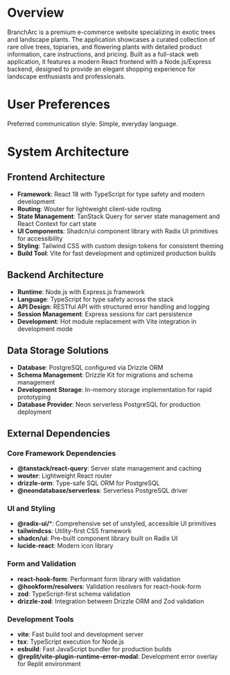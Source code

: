 # Overview

BranchArc is a premium e-commerce website specializing in exotic trees and landscape plants. The application showcases a curated collection of rare olive trees, topiaries, and flowering plants with detailed product information, care instructions, and pricing. Built as a full-stack web application, it features a modern React frontend with a Node.js/Express backend, designed to provide an elegant shopping experience for landscape enthusiasts and professionals.

# User Preferences

Preferred communication style: Simple, everyday language.

# System Architecture

## Frontend Architecture
- **Framework**: React 18 with TypeScript for type safety and modern development
- **Routing**: Wouter for lightweight client-side routing
- **State Management**: TanStack Query for server state management and React Context for cart state
- **UI Components**: Shadcn/ui component library with Radix UI primitives for accessibility
- **Styling**: Tailwind CSS with custom design tokens for consistent theming
- **Build Tool**: Vite for fast development and optimized production builds

## Backend Architecture
- **Runtime**: Node.js with Express.js framework
- **Language**: TypeScript for type safety across the stack
- **API Design**: RESTful API with structured error handling and logging
- **Session Management**: Express sessions for cart persistence
- **Development**: Hot module replacement with Vite integration in development mode

## Data Storage Solutions
- **Database**: PostgreSQL configured via Drizzle ORM
- **Schema Management**: Drizzle Kit for migrations and schema management
- **Development Storage**: In-memory storage implementation for rapid prototyping
- **Database Provider**: Neon serverless PostgreSQL for production deployment

## External Dependencies

### Core Framework Dependencies
- **@tanstack/react-query**: Server state management and caching
- **wouter**: Lightweight React router
- **drizzle-orm**: Type-safe SQL ORM for PostgreSQL
- **@neondatabase/serverless**: Serverless PostgreSQL driver

### UI and Styling
- **@radix-ui/***: Comprehensive set of unstyled, accessible UI primitives
- **tailwindcss**: Utility-first CSS framework
- **shadcn/ui**: Pre-built component library built on Radix UI
- **lucide-react**: Modern icon library

### Form and Validation
- **react-hook-form**: Performant form library with validation
- **@hookform/resolvers**: Validation resolvers for react-hook-form
- **zod**: TypeScript-first schema validation
- **drizzle-zod**: Integration between Drizzle ORM and Zod validation

### Development Tools
- **vite**: Fast build tool and development server
- **tsx**: TypeScript execution for Node.js
- **esbuild**: Fast JavaScript bundler for production builds
- **@replit/vite-plugin-runtime-error-modal**: Development error overlay for Replit environment